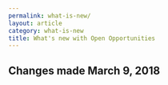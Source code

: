 ```yaml
---
permalink: what-is-new/
layout: article
category: what-is-new
title: What's new with Open Opportunities
---
```


## Changes made March 9, 2018


